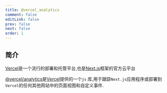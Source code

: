 ```yaml
---
title: @vercel_analytics
comment: false
editLink: false
prev: false
next: false
order: 1
---
```


## 简介

[Vercel](https://vercel.com/)是一个流行的部署和托管平台,也是[Next.js](https://nextjs.org/)框架的官方云平台

[@vercel/analytics](https://www.npmjs.com/package/@vercel/analytics)是[Vercel](https://vercel.com/)提供的一个`js`
库,用于跟踪`Next.js`应用程序或部署到`Vercel`的任何其他网站中的页面视图和自定义事件.
